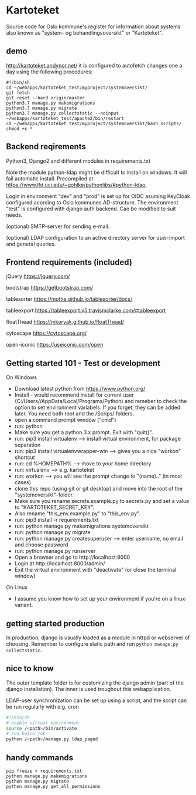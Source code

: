 # Kartoteket

Source code for Oslo kommune's register for information about systems
also known as "system- og behandlingsoversikt" or "Kartoteket".

## demo
http://kartoteket.andynor.net/
it is configured to autofetch changes one a day using the following procedures:
```
#!/bin/sh
cd ~/webapps/kartoteket_test/myproject/systemoversikt/
git fetch
git reset --hard origin/master
python3.7 manage.py makemigrations
python3.7 manage.py migrate
python3.7 manage.py collectstatic --noinput
~/webapps/kartoteket_test/apache2/bin/restart
cd ~/webapps/kartoteket_test/myproject/systemoversikt/bash_scripts/
chmod +x *
```


## Backend reqirements
Python3, Django2 and different modules in requirements.txt

Note the module python-ldap might be difficult to install on windows. It will fail automatic install. Precompiled at https://www.lfd.uci.edu/~gohlke/pythonlibs/#python-ldap.

Login in environment "dev" and "prod" is set up for OIDC asuming KeyCloak configured acording to Oslo kommunes AD-structure. The environment "test" is configured with django auth backend. Can be modified to suit needs.

(optional) SMTP-server for sending e-mail.

(optional) LDAP configuration to an active directory server for user-import and general queries.

## Frontend requirements (included)
jQuery https://jquery.com/

bootstrap https://getbootstrap.com/

tablesorter https://mottie.github.io/tablesorter/docs/

tableexport https://tableexport.v5.travismclarke.com/#tableexport

floatThead https://mkoryak.github.io/floatThead/

cytoscape https://cytoscape.org/

open-iconic https://useiconic.com/open



## Getting started 101 - Test or development
On Windows
* Download latest python from https://www.python.org/
* Install - would recommend install for current user (C:/Users/<user>/AppData/Local/Programs/Python) and remeber to check the option to set environment variabels. If you forget, they can be added later. You need both root and the /Scrips/ folders.
* open a command prompt window ("cmd")
* run: python
* Make sure you get a python 3.x prompt. Exit with "quit()".
* run: pip3 install virtualenv --> install virtual environment, for package separation
* run: pip3 install virtualenvwrapper-win --> gives you a nice "workon" shortcut
* run: cd %HOMEPATH% --> move to your home directory
* run: virtualenv <name> --> e.g. kartoteket
* run: workon <name> --> you will see the prompt change to "(name).." (in most cases)
* clone this repo (using git or git desktop) and move into the root of the "systemoversikt"-folder.
* Make sure you rename secrets.example.py to secrets.py and set a value to "KARTOTEKET_SECRET_KEY". 
* Also rename "this_env.example.py" to "this_env.py".
* run: pip3 install -r requirements.txt
* run: python manage.py makemigrations systemoversikt
* run: python manage.py migrate
* run: python manage.py createsuperuser --> enter username, no email and choose password
* run: python manage.py runserver
* Open a browser and go to http://localhost:8000
* Login at http://localhost:8000/admin/
* Exit the virtual environment with "deactivate" (or close the terminal window)

On Linux
* I assume you know how to set up your environment if you're on a linux-variant. 

## getting started production
In production, django is usually loaded as a module in httpd or webserver of choosing.
Remember to configure static path and run ```python manage.py collectstatic```.


## nice to know
The outer template folder is for customizing the django admin (part of the django installation). The inner is used troughout this webapplication.

LDAP-user synchronization can be set up using a script, and the script can be run regularly with e.g. cron

``` bash
#!/bin/sh
# enable virtual environment
source /<path>/bin/activate
# run batch job
python /<path>/manage.py ldap_paged
```

## handy commands
```
pip freeze > requirements.txt
python manage.py makemigrations
python manage.py migrate
python manage.py get_all_permissions
```
